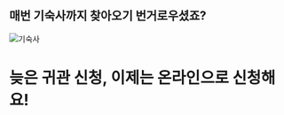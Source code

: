 ## 매번 기숙사까지 찾아오기 번거로우셨죠?
![기숙사](https://cdn.pixabay.com/photo/2020/02/02/20/26/famu-4814068_1280.jpg)
# 늦은 귀관 신청, 이제는 온라인으로 신청해요!
